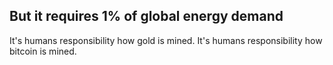 ## But it requires 1% of global energy demand
It's humans responsibility how gold is mined.
It's humans responsibility how bitcoin is mined.

